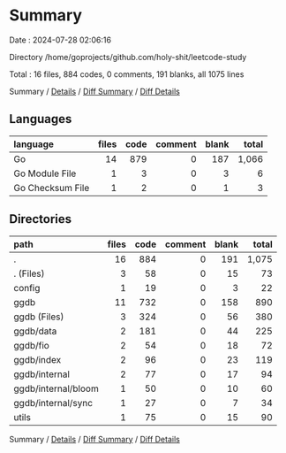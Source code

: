 # Summary

Date : 2024-07-28 02:06:16

Directory /home/goprojects/github.com/holy-shit/leetcode-study

Total : 16 files,  884 codes, 0 comments, 191 blanks, all 1075 lines

Summary / [Details](details.md) / [Diff Summary](diff.md) / [Diff Details](diff-details.md)

## Languages
| language | files | code | comment | blank | total |
| :--- | ---: | ---: | ---: | ---: | ---: |
| Go | 14 | 879 | 0 | 187 | 1,066 |
| Go Module File | 1 | 3 | 0 | 3 | 6 |
| Go Checksum File | 1 | 2 | 0 | 1 | 3 |

## Directories
| path | files | code | comment | blank | total |
| :--- | ---: | ---: | ---: | ---: | ---: |
| . | 16 | 884 | 0 | 191 | 1,075 |
| . (Files) | 3 | 58 | 0 | 15 | 73 |
| config | 1 | 19 | 0 | 3 | 22 |
| ggdb | 11 | 732 | 0 | 158 | 890 |
| ggdb (Files) | 3 | 324 | 0 | 56 | 380 |
| ggdb/data | 2 | 181 | 0 | 44 | 225 |
| ggdb/fio | 2 | 54 | 0 | 18 | 72 |
| ggdb/index | 2 | 96 | 0 | 23 | 119 |
| ggdb/internal | 2 | 77 | 0 | 17 | 94 |
| ggdb/internal/bloom | 1 | 50 | 0 | 10 | 60 |
| ggdb/internal/sync | 1 | 27 | 0 | 7 | 34 |
| utils | 1 | 75 | 0 | 15 | 90 |

Summary / [Details](details.md) / [Diff Summary](diff.md) / [Diff Details](diff-details.md)